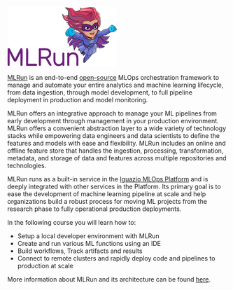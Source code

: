 <img src="./../assets/logo.png" width="250x" alt="mlrun">

[MLRun](https://www.mlrun.org) is an end-to-end [open-source](https://github.com/mlrun/mlrun)
MLOps orchestration framework to manage and automate your entire analytics and machine learning lifecycle, from data ingestion, through
model development, to full pipeline deployment in production and model monitoring.

MLRun offers an integrative approach to manage your ML pipelines from early development through management in your production environment. MLRun offers  a convenient abstraction layer to a wide variety of technology stacks while empowering data engineers
and data scientists to define the features and models with ease and flexibility. MLRun includes an online and offline feature store that handles the ingestion, processing, transformation, metadata, and storage of data and features across multiple repositories and technologies.

MLRun runs as a built-in service in the [Iguazio MLOps Platform](https://www.iguazio.com/) and is
deeply integrated with other services in the Platform. Its primary goal is to ease the development of machine
learning pipeline at scale and help organizations build a robust process for moving ML projects from the research
phase to fully operational production deployments.

In the following course you will learn how to:
- Setup a local developer environment with MLRun
- Create and run various ML functions using an IDE
- Build workflows, Track artifacts and results
- Connect to remote clusters and rapidly deploy code and pipelines to production at scale

More information about MLRun and its architecture can be found [here](https://docs.mlrun.org/en/latest).
